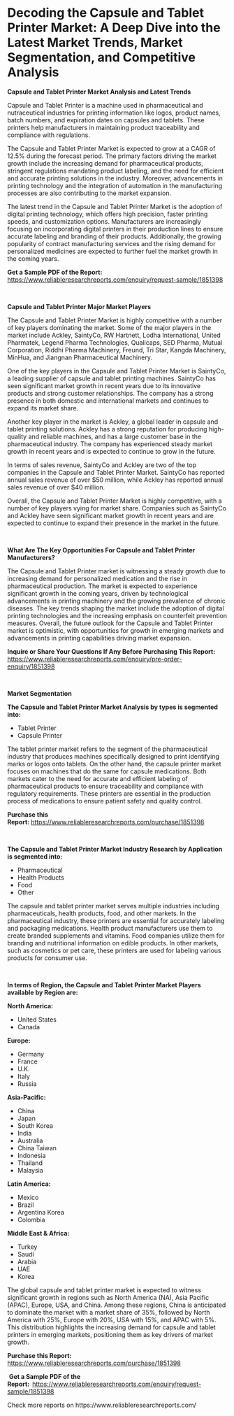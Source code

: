 <p><h1>Decoding the Capsule and Tablet Printer Market: A Deep Dive into the Latest Market Trends, Market Segmentation, and Competitive Analysis</h1></p><p><strong>Capsule and Tablet Printer Market Analysis and Latest Trends</strong></p>
<p><p>Capsule and Tablet Printer is a machine used in pharmaceutical and nutraceutical industries for printing information like logos, product names, batch numbers, and expiration dates on capsules and tablets. These printers help manufacturers in maintaining product traceability and compliance with regulations.</p><p>The Capsule and Tablet Printer Market is expected to grow at a CAGR of 12.5% during the forecast period. The primary factors driving the market growth include the increasing demand for pharmaceutical products, stringent regulations mandating product labeling, and the need for efficient and accurate printing solutions in the industry. Moreover, advancements in printing technology and the integration of automation in the manufacturing processes are also contributing to the market expansion.</p><p>The latest trend in the Capsule and Tablet Printer Market is the adoption of digital printing technology, which offers high precision, faster printing speeds, and customization options. Manufacturers are increasingly focusing on incorporating digital printers in their production lines to ensure accurate labeling and branding of their products. Additionally, the growing popularity of contract manufacturing services and the rising demand for personalized medicines are expected to further fuel the market growth in the coming years.</p></p>
<p><strong>Get a Sample PDF of the Report:&nbsp;</strong> <a href="https://www.reliableresearchreports.com/enquiry/request-sample/1851398">https://www.reliableresearchreports.com/enquiry/request-sample/1851398</a></p>
<p>&nbsp;</p>
<p><strong>Capsule and Tablet Printer Major Market Players</strong></p>
<p><p>The Capsule and Tablet Printer Market is highly competitive with a number of key players dominating the market. Some of the major players in the market include Ackley, SaintyCo, RW Hartnett, Lodha International, United Pharmatek, Legend Pharma Technologies, Qualicaps, SED Pharma, Mutual Corporation, Riddhi Pharma Machinery, Freund, Tri Star, Kangda Machinery, MinHua, and Jiangnan Pharmaceutical Machinery.</p><p>One of the key players in the Capsule and Tablet Printer Market is SaintyCo, a leading supplier of capsule and tablet printing machines. SaintyCo has seen significant market growth in recent years due to its innovative products and strong customer relationships. The company has a strong presence in both domestic and international markets and continues to expand its market share.</p><p>Another key player in the market is Ackley, a global leader in capsule and tablet printing solutions. Ackley has a strong reputation for producing high-quality and reliable machines, and has a large customer base in the pharmaceutical industry. The company has experienced steady market growth in recent years and is expected to continue to grow in the future.</p><p>In terms of sales revenue, SaintyCo and Ackley are two of the top companies in the Capsule and Tablet Printer Market. SaintyCo has reported annual sales revenue of over $50 million, while Ackley has reported annual sales revenue of over $40 million.</p><p>Overall, the Capsule and Tablet Printer Market is highly competitive, with a number of key players vying for market share. Companies such as SaintyCo and Ackley have seen significant market growth in recent years and are expected to continue to expand their presence in the market in the future.</p></p>
<p>&nbsp;</p>
<p><strong>What Are The Key Opportunities For Capsule and Tablet Printer Manufacturers?</strong></p>
<p><p>The Capsule and Tablet Printer market is witnessing a steady growth due to increasing demand for personalized medication and the rise in pharmaceutical production. The market is expected to experience significant growth in the coming years, driven by technological advancements in printing machinery and the growing prevalence of chronic diseases. The key trends shaping the market include the adoption of digital printing technologies and the increasing emphasis on counterfeit prevention measures. Overall, the future outlook for the Capsule and Tablet Printer market is optimistic, with opportunities for growth in emerging markets and advancements in printing capabilities driving market expansion.</p></p>
<p><strong>Inquire or Share Your Questions If Any Before Purchasing This Report:</strong> <a href="https://www.reliableresearchreports.com/enquiry/pre-order-enquiry/1851398">https://www.reliableresearchreports.com/enquiry/pre-order-enquiry/1851398</a></p>
<p>&nbsp;</p>
<p><strong>Market Segmentation</strong></p>
<p><strong>The Capsule and Tablet Printer Market Analysis by types is segmented into:</strong></p>
<p><ul><li>Tablet Printer</li><li>Capsule Printer</li></ul></p>
<p><p>The tablet printer market refers to the segment of the pharmaceutical industry that produces machines specifically designed to print identifying marks or logos onto tablets. On the other hand, the capsule printer market focuses on machines that do the same for capsule medications. Both markets cater to the need for accurate and efficient labeling of pharmaceutical products to ensure traceability and compliance with regulatory requirements. These printers are essential in the production process of medications to ensure patient safety and quality control.</p></p>
<p><strong>Purchase this Report:&nbsp;</strong><a href="https://www.reliableresearchreports.com/purchase/1851398">https://www.reliableresearchreports.com/purchase/1851398</a></p>
<p>&nbsp;</p>
<p><strong>The Capsule and Tablet Printer Market Industry Research by Application is segmented into:</strong></p>
<p><ul><li>Pharmaceutical</li><li>Health Products</li><li>Food</li><li>Other</li></ul></p>
<p><p>The capsule and tablet printer market serves multiple industries including pharmaceuticals, health products, food, and other markets. In the pharmaceutical industry, these printers are essential for accurately labeling and packaging medications. Health product manufacturers use them to create branded supplements and vitamins. Food companies utilize them for branding and nutritional information on edible products. In other markets, such as cosmetics or pet care, these printers are used for labeling various products for consumer use.</p></p>
<p>&nbsp;</p>
<p><strong>In terms of Region, the Capsule and Tablet Printer Market Players available by Region are:</strong></p>
<p>
    <p> <strong> North America: </strong>
        <ul>
            <li>United States</li>
            <li>Canada</li>
        </ul>
        </p> 
    <p> <strong> Europe: </strong>
        <ul>
            <li>Germany</li>
            <li>France</li>
            <li>U.K.</li>
            <li>Italy</li>
            <li>Russia</li>
        </ul>
        </p> 
    <p> <strong> Asia-Pacific: </strong>
        <ul>
            <li>China</li>
            <li>Japan</li>
            <li>South Korea</li>
            <li>India</li>
            <li>Australia</li>
            <li>China Taiwan</li>
            <li>Indonesia</li>
            <li>Thailand</li>
            <li>Malaysia</li>
        </ul>
        </p> 
    <p> <strong> Latin America: </strong>
        <ul>
            <li>Mexico</li>
            <li>Brazil</li>
            <li>Argentina Korea</li>
            <li>Colombia</li>
        </ul>
        </p> 
    <p> <strong> Middle East & Africa: </strong>
        <ul>
            <li>Turkey</li>
            <li>Saudi</li>
            <li>Arabia</li>
            <li>UAE</li>
            <li>Korea</li>
        </ul>
    </p>
    </p>
<p><p>The global capsule and tablet printer market is expected to witness significant growth in regions such as North America (NA), Asia Pacific (APAC), Europe, USA, and China. Among these regions, China is anticipated to dominate the market with a market share of 35%, followed by North America with 25%, Europe with 20%, USA with 15%, and APAC with 5%. This distribution highlights the increasing demand for capsule and tablet printers in emerging markets, positioning them as key drivers of market growth.</p></p>
<p><strong>Purchase this Report: </strong><a href="https://www.reliableresearchreports.com/purchase/1851398">https://www.reliableresearchreports.com/purchase/1851398</a></p>
<p>&nbsp;<strong>Get a Sample PDF of the Report:&nbsp;&nbsp;</strong><a href="https://www.reliableresearchreports.com/enquiry/request-sample/1851398">https://www.reliableresearchreports.com/enquiry/request-sample/1851398</a></p>
<p><strong></strong></p>
<p>Check more reports on https://www.reliableresearchreports.com/</p>
